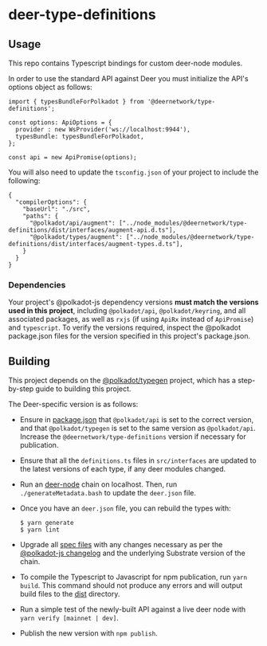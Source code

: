 # deer-type-definitions

## Usage

This repo contains Typescript bindings for custom deer-node modules.

In order to use the standard API against Deer you must initialize the API's options object as follows:

```
import { typesBundleForPolkadot } from '@deernetwork/type-definitions';

const options: ApiOptions = {
  provider : new WsProvider('ws://localhost:9944'),
  typesBundle: typesBundleForPolkadot,
};

const api = new ApiPromise(options);
```

You will also need to update the `tsconfig.json` of your project to include the following:

```
{
  "compilerOptions": {
    "baseUrl": "./src",
    "paths": {
      "@polkadot/api/augment": ["../node_modules/@deernetwork/type-definitions/dist/interfaces/augment-api.d.ts"],
      "@polkadot/types/augment": ["../node_modules/@deernetwork/type-definitions/dist/interfaces/augment-types.d.ts"],
    }
  }
}
```

### Dependencies

Your project's @polkadot-js dependency versions **must match the versions used in this project**, including `@polkadot/api`, `@polkadot/keyring`, and all associated packages, as well as `rxjs` (if using `ApiRx` instead of `ApiPromise`) and `typescript`. To verify the versions required, inspect the @polkadot package.json files for the version specified in this project's package.json.

## Building

This project depends on the [@polkadot/typegen](https://github.com/polkadot-js/api/tree/master/docs/examples/promise/90_typegen) project, which has a step-by-step guide to building this project.

The Deer-specific version is as follows:

- Ensure in [package.json](package.json) that `@polkadot/api` is set to the correct version, and that `@polkadot/typegen` is set to the same version as `@polkadot/api`. Increase the `@deernetwork/type-definitions` version if necessary for publication.

- Ensure that all the `definitions.ts` files in `src/interfaces` are updated to the latest versions of each type, if any deer modules changed.

- Run an [deer-node](https://github.com/DeerNetwork/deer-node) chain on localhost. Then, run `./generateMetadata.bash` to update the `deer.json` file.

- Once you have an `deer.json` file, you can rebuild the types with:

    ```
    $ yarn generate
    $ yarn lint
    ```
- Upgrade all [spec files](src/spec) with any changes necessary as per the [@polkadot-js changelog](https://github.com/polkadot-js/api/blob/master/CHANGELOG.md) and the underlying Substrate version of the chain.

- To compile the Typescript to Javascript for npm publication, run `yarn build`. This command should not produce any errors and will output build files to the [dist](dist/) directory.

- Run a simple test of the newly-built API against a live deer node with `yarn verify [mainnet | dev]`.

- Publish the new version with `npm publish`.
